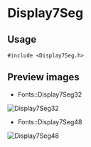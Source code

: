 Display7Seg
==========

Usage
------

    #include <Display7Seg.h>

Preview images
--------------
* Fonts::Display7Seg32 

![Display7Seg32](https://raw.githubusercontent.com/DisplayCore/Display7Seg/master/Preview/Display7Seg32.png)

* Fonts::Display7Seg48 

![Display7Seg48](https://raw.githubusercontent.com/DisplayCore/Display7Seg/master/Preview/Display7Seg48.png)

